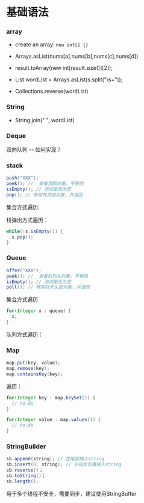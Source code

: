 # 基础语法

### array

- create an array: `new int[] {}`

- Arrays.asList(nums[a],nums[b],nums[c],nums[d])

- result.toArray(new int\[result.size()][2]);

- List<String> wordList = Arrays.asList(s.split("\\s+"));

- Collections.reverse(wordList)

  

### String

- String.join(" ", wordList)

### Deque

双向队列 -- 如何实现？







### stack

```java
push("XXX");
peek(); //  查看顶部对象，不移除
isEmpty(); // 测试是否为空
pop(); // 移除栈顶部对象，并返回
```

集合方式遍历:

栈弹出方式遍历：

```java
while(!s.isEmpty()) {
  s.pop();
}
```



### Queue

```java
offer("XXX");
peek(); //  查看队列头对象，不移除
isEmpty(); // 测试是否为空
poll(); // 移除队列头部对象，并返回
```



集合方式遍历

```java
for(Integer x : queue) {
  x;
}
```

队列方式遍历：



### Map

```java
map.put(key, value);
map.remove(key);
map.containsKey(key);
```



遍历：

```java
for(Integer key : map.keySet()) {
  // to-do
}

for(Integer value : map.values()) {
  // to-do
}
```



### StringBuilder

```java
sb.append(string); // 在尾部插入string
sb.insert(0, string); // 在指定位置插入string
sb.reverse()；
sb.toString()；
sb.length();
```

用于多个线程不安全，需要同步，建议使用StringBuffer






